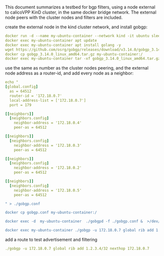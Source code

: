 This document summarizes a testbed for bgp filters, using a node external to calicoVPP KinD cluster, in the same docker bridge network. The external node peers with the cluster nodes and filters are included.

create the external node in the kind cluster network, and install gobgp:
```yaml
docker run -d --name my-ubuntu-container --network kind -it ubuntu sleep infinity
docker exec my-ubuntu-container apt update
docker exec my-ubuntu-container apt install golang -y
wget https://github.com/osrg/gobgp/releases/download/v3.14.0/gobgp_3.14.0_linux_amd64.tar.gz
docker cp gobgp_3.14.0_linux_amd64.tar.gz my-ubuntu-container:/
docker exec my-ubuntu-container tar -xf gobgp_3.14.0_linux_amd64.tar.gz
```
use the same as number as the cluster nodes peering, and the external node address as a router-id, and add every node as a neighbor:

```yaml
echo "
[global.config]
  as = 64512
  router-id = '172.18.0.7'
  local-address-list = ['172.18.0.7']
  port = 179

[[neighbors]]
  [neighbors.config]
    neighbor-address = '172.18.0.4'
    peer-as = 64512

[[neighbors]]
  [neighbors.config]
    neighbor-address = '172.18.0.3'
    peer-as = 64512

[[neighbors]]
  [neighbors.config]
    neighbor-address = '172.18.0.2'
    peer-as = 64512

[[neighbors]]
  [neighbors.config]
    neighbor-address = '172.18.0.5'
    peer-as = 64512

" > ./gobgp.conf

docker cp gobgp.conf my-ubuntu-container:/

docker exec -d  my-ubuntu-container  ./gobgpd -f ./gobgp.conf &  >/dev/null 2>&1

docker exec my-ubuntu-container ./gobgp -u 172.18.0.7 global rib add 1.2.3.4/32 nexthop 172.18.0.7
```
add a route to test advertisement and filtering
```yaml
./gobgp -u 172.18.0.7 global rib add 1.2.3.4/32 nexthop 172.18.0.7
```
